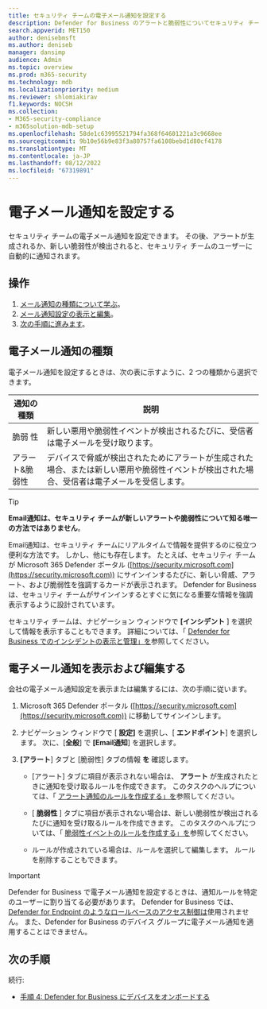 ```yaml
---
title: セキュリティ チームの電子メール通知を設定する
description: Defender for Business のアラートと脆弱性についてセキュリティ チームに通知するように電子メール通知を設定します。
search.appverid: MET150
author: denisebmsft
ms.author: deniseb
manager: dansimp
audience: Admin
ms.topic: overview
ms.prod: m365-security
ms.technology: mdb
ms.localizationpriority: medium
ms.reviewer: shlomiakirav
f1.keywords: NOCSH
ms.collection:
- M365-security-compliance
- m365solution-mdb-setup
ms.openlocfilehash: 58de1c63995521794fa368f64601221a3c9668ee
ms.sourcegitcommit: 9b10e56b9e83f3a80757fa6108bebd1d80cf4178
ms.translationtype: MT
ms.contentlocale: ja-JP
ms.lasthandoff: 08/12/2022
ms.locfileid: "67319891"
---
```

# <a name="set-up-email-notifications"></a>電子メール通知を設定する

セキュリティ チームの電子メール通知を設定できます。 その後、アラートが生成されるか、新しい脆弱性が検出されると、セキュリティ チームのユーザーに自動的に通知されます。 

## <a name="what-to-do"></a>操作

1. [メール通知の種類について学ぶ](#types-of-email-notifications)。
2. [メール通知設定の表示と編集](#view-and-edit-email-notifications)。
3. [次の手順に進みます](#next-steps)。

## <a name="types-of-email-notifications"></a>電子メール通知の種類

電子メール通知を設定するときは、次の表に示すように、2 つの種類から選択できます。

| 通知の種類  | 説明  |
|---------|---------|
| 脆弱 性  | 新しい悪用や脆弱性イベントが検出されるたびに、受信者は電子メールを受け取ります。 |
| アラート&脆弱性  | デバイスで脅威が検出されたためにアラートが生成された場合、または新しい悪用や脆弱性イベントが検出された場合、受信者は電子メールを受信します。 |

> [!TIP]
> **Email通知は、セキュリティ チームが新しいアラートや脆弱性について知る唯一の方法ではありません**。
> 
> Email通知は、セキュリティ チームにリアルタイムで情報を提供するのに役立つ便利な方法です。 しかし、他にも存在します。 たとえば、セキュリティ チームが Microsoft 365 Defender ポータル ([https://security.microsoft.com](https://security.microsoft.com)) にサインインするたびに、新しい脅威、アラート、および脆弱性を強調するカードが表示されます。 Defender for Business は、セキュリティ チームがサインインするとすぐに気になる重要な情報を強調表示するように設計されています。
> 
> セキュリティ チームは、ナビゲーション ウィンドウで **[インシデント** ] を選択して情報を表示することもできます。 詳細については、「 [Defender for Business でのインシデントの表示と管理」を](mdb-view-manage-incidents.md)参照してください。

## <a name="view-and-edit-email-notifications"></a>電子メール通知を表示および編集する

会社の電子メール通知設定を表示または編集するには、次の手順に従います。

1. Microsoft 365 Defender ポータル ([https://security.microsoft.com](https://security.microsoft.com)) に移動してサインインします。

2. ナビゲーション ウィンドウで [ **設定]** を選択し、[ **エンドポイント**] を選択します。 次に、[**全般**] で **[Email通知**] を選択します。 

3. **[アラート**] タブと [脆弱性] タブの情報 **を** 確認します。

   - [アラート] タブに項目が表示されない場合は、 **アラート** が生成されたときに通知を受け取るルールを作成できます。 このタスクのヘルプについては、「 [アラート通知のルールを作成する」を](../defender-endpoint/configure-email-notifications.md)参照してください。

   - [ **脆弱性** ] タブに項目が表示されない場合は、新しい脆弱性が検出されるたびに通知を受け取るルールを作成できます。 このタスクのヘルプについては、「 [脆弱性イベントのルールを作成する」を](../defender-endpoint/configure-vulnerability-email-notifications.md)参照してください。

   - ルールが作成されている場合は、ルールを選択して編集します。 ルールを削除することもできます。 

> [!IMPORTANT]
> Defender for Business で電子メール通知を設定するときは、通知ルールを特定のユーザーに割り当てる必要があります。 Defender for Business では、 [Defender for Endpoint のようなロールベースのアクセス制御は](../defender-endpoint/rbac.md)使用されません。 また、Defender for Business のデバイス グループに電子メール通知を適用することはできません。 

## <a name="next-steps"></a>次の手順

続行:

- [手順 4: Defender for Business にデバイスをオンボードする](mdb-onboard-devices.md)
